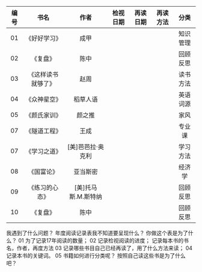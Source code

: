

|编号|书名 |作者 |检视日期|再读日期|再读方法|分类|
|:---:|:--:|:--:|:-:|:-:|:-:|:-:|
|01  |《好好学习》| 成甲|| || 知识管理|
|02  |《复盘》| 陈中| || |回顾反思|
|03  |《这样读书就够了》 | 赵周| || |读书方法|
|04  |《众神星空》| 稻草人语| || |英语词源|
|05  |《颜氏家训》| 颜之推| || |家风|
|07 |《隧道工程》| 王成| || |专业课|
|07 |《学习之道》| [美]芭芭拉·奥克利| || |学习方法|
|08|《国富论》| 亚当斯密| || |经济学|
|09 |《练习的心态》| [美]托马斯.M.斯特纳| || |回顾反思|
|10 |《复盘》| 陈中| || |回顾反思|
我遇到了什么问题？
年度阅读记录表我不知道要呈现什么？
你做这个表是为了什么？
01 为了记录17年阅读的数量；
02 记录检视阅读的进度；
记录每本书的书名，作者，再度方法
03 记录哪些书目自己已经再读了，用了什么方法来读；
04 记录本书的关键词。
05 书籍如何进行分类呢？
按照自己读这些书是为了什么吧？
